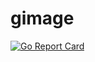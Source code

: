# gimage
[![Go Report Card](https://goreportcard.com/badge/github.com/gabrielSchneider100/gimage)](https://goreportcard.com/report/github.com/gabrielSchneider100/gimage)
